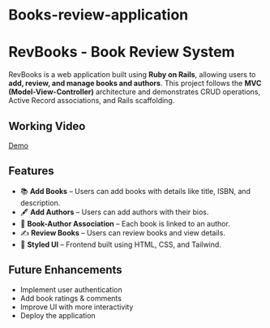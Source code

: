 
# Books-review-application

# RevBooks - Book Review System

RevBooks is a web application built using **Ruby on Rails**, allowing users to **add, review, and manage books and authors**. This project follows the **MVC (Model-View-Controller)** architecture and demonstrates CRUD operations, Active Record associations, and Rails scaffolding.

## Working Video 
[Demo](https://drive.google.com/file/d/1TKhULbB3IqoiChUCdotTeOHAcvDgcwRa/view?usp=drive_link)

## Features

- 📚 **Add Books** – Users can add books with details like title, ISBN, and description.
- 🖋️ **Add Authors** – Users can add authors with their bios.
- 🔗 **Book-Author Association** – Each book is linked to an author.
- ✍ **Review Books** – Users can review books and view details.
- 🎨 **Styled UI** – Frontend built using HTML, CSS, and Tailwind.


## Future Enhancements

- Implement user authentication
- Add book ratings & comments
- Improve UI with more interactivity
- Deploy the application





